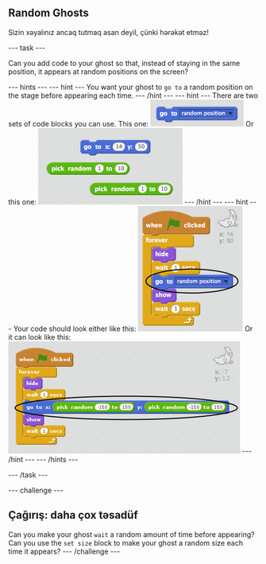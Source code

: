 ## Random Ghosts

Sizin xəyalınız ancaq tutmaq asan deyil, çünki hərəkət etməz!

\--- task \---

Can you add code to your ghost so that, instead of staying in the same position, it appears at random positions on the screen?

\--- hints \--- \--- hint \--- You want your ghost to `go to` a random position on the stage before appearing each time. \--- /hint \--- \--- hint \--- There are two sets of code blocks you can use. This one: ![screenshot](images/ghost-random-blocks-1.png) Or this one: ![screenshot](images/ghost-random-blocks-2.png) \--- /hint \--- \--- hint \--- Your code should look either like this: ![screenshot](images/ghost-random-code-1.png) Or it can look like this: ![screenshot](images/ghost-random-code-2.png) \--- /hint \--- \--- /hints \---

\--- /task \---

\--- challenge \---

## Çağırış: daha çox təsadüf

Can you make your ghost `wait` a random amount of time before appearing? Can you use the `set size` block to make your ghost a random size each time it appears? \--- /challenge \---
